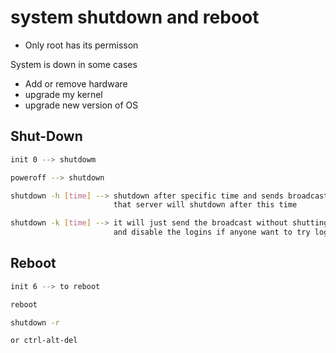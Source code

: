 # system shutdown and reboot

- Only root has its permisson

System is down in some cases 

- Add or remove hardware
- upgrade my kernel
- upgrade new version of OS

## Shut-Down

```bash
init 0 --> shutdowm

poweroff --> shutdown

shutdown -h [time] --> shutdown after specific time and sends broadcast to users
                       that server will shutdown after this time

shutdown -k [time] --> it will just send the broadcast without shutting down
                       and disable the logins if anyone want to try login within time

```

## Reboot

```bash
init 6 --> to reboot

reboot

shutdown -r

or ctrl-alt-del
```